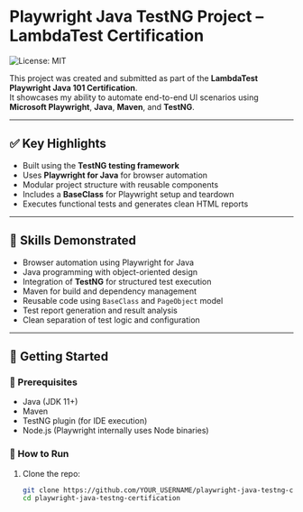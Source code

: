 # Playwright Java TestNG Project – LambdaTest Certification

![License: MIT](https://img.shields.io/badge/License-MIT-yellow.svg)

This project was created and submitted as part of the **LambdaTest Playwright Java 101 Certification**.  
It showcases my ability to automate end-to-end UI scenarios using **Microsoft Playwright**, **Java**, **Maven**, and **TestNG**.

---

## ✅ Key Highlights

- Built using the **TestNG testing framework**
- Uses **Playwright for Java** for browser automation
- Modular project structure with reusable components
- Includes a **BaseClass** for Playwright setup and teardown
- Executes functional tests and generates clean HTML reports

---

## 🧠 Skills Demonstrated

- Browser automation using Playwright for Java
- Java programming with object-oriented design
- Integration of **TestNG** for structured test execution
- Maven for build and dependency management
- Reusable code using `BaseClass` and `PageObject` model
- Test report generation and result analysis
- Clean separation of test logic and configuration

---

## 🚀 Getting Started

### 🧾 Prerequisites

- Java (JDK 11+)
- Maven
- TestNG plugin (for IDE execution)
- Node.js (Playwright internally uses Node binaries)

### 🔧 How to Run

1. Clone the repo:
   ```bash
   git clone https://github.com/YOUR_USERNAME/playwright-java-testng-certification.git
   cd playwright-java-testng-certification
